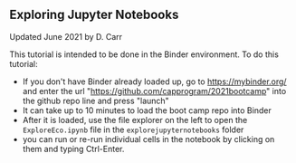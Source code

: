 ## Exploring Jupyter Notebooks

Updated June 2021 by D. Carr

This tutorial is intended to be done in the Binder environment. To do this tutorial:
 * If you don't have Binder already loaded up, go to https://mybinder.org/ and enter the url "https://github.com/capprogram/2021bootcamp" into the github repo line and press "launch"
 * It can take up to 10 minutes to load the boot camp repo into Binder
 * After it is loaded, use the file explorer on the left to open the `ExploreEco.ipynb` file in the `explorejupyternotebooks` folder
 * you can run or re-run individual cells in the notebook by clicking on them and typing Ctrl-Enter. 

